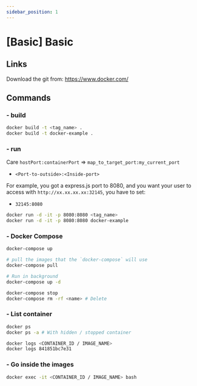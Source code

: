 ```yaml
---
sidebar_position: 1
---
```


# [Basic] Basic

## Links

Download the git from:
https://www.docker.com/

## Commands


### - build
```bash
docker build -t <tag_name> .
docker build -t docker-example .
```

### - run
Care `hostPort:containerPort` => `map_to_target_port:my_current_port`
- `<Port-to-outside>:<Inside-port>`  

For example, you got a express.js port to 8080, and you want your user to access with `http://xx.xx.xx.xx:32145`, you have to set:  
- `32145:8080`

```bash
docker run -d -it -p 8080:8080 <tag_name>
docker run -d -it -p 8080:8080 docker-example
```

### - Docker Compose
```bash
docker-compose up

# pull the images that the `docker-compose` will use
docker-compose pull

# Run in background
docker-compose up -d

docker-compose stop
docker-compose rm -rf <name> # Delete
```

### - List container
```bash
docker ps
docker ps -a # With hidden / stopped container

docker logs <CONTAINER_ID / IMAGE_NAME> 
docker logs 841851bc7e31 
```

### - Go inside the images
```bash
docker exec -it <CONTAINER_ID / IMAGE_NAME> bash 
```
